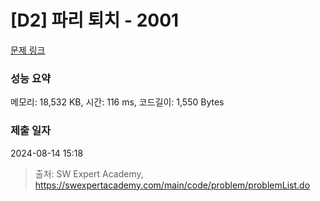 # [D2] 파리 퇴치 - 2001 

[문제 링크](https://swexpertacademy.com/main/code/problem/problemDetail.do?contestProbId=AV5PzOCKAigDFAUq) 

### 성능 요약

메모리: 18,532 KB, 시간: 116 ms, 코드길이: 1,550 Bytes

### 제출 일자

2024-08-14 15:18



> 출처: SW Expert Academy, https://swexpertacademy.com/main/code/problem/problemList.do